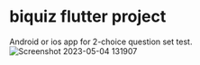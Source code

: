 # biquiz flutter project
Android or ios app for 2-choice question set test.
![Screenshot 2023-05-04 131907](https://user-images.githubusercontent.com/75909976/236320489-114c6bde-e6d0-4c33-9a61-1cf242881d48.jpg)
